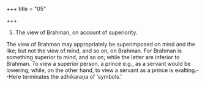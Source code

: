 +++
title = "05"

+++


5. The view of Brahman, on account of superiority.

The view of Brahman may appropriately be superimposed on mind and the like; but not the view of mind, and so on, on Brahman. For Brahman is something superior to mind, and so on; while the latter are inferior to Brahman. To view a superior person, a prince e.g., as a servant would be lowering; while, on the other hand, to view a servant as a prince is exalting.--Here terminates the adhikaraṇa of 'symbols.'


